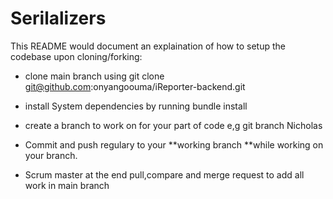 # Serilalizers

This README would document an  explaination of how to setup the codebase upon cloning/forking:

* clone main branch using git clone git@github.com:onyangoouma/iReporter-backend.git

* install System dependencies by running bundle install

* create a branch to work on for your part of code e,g git branch Nicholas

* Commit and push regulary to your **working branch **while working on your branch.

* Scrum master at the end pull,compare and merge request to add all work in main branch


